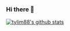 ### Hi there 👋

<!--
**tylim88/tylim88** is a ✨ _special_ ✨ repository because its `README.md` (this file) appears on your GitHub profile.

Here are some ideas to get you started:

- 🔭 I’m currently working on ...
- 🌱 I’m currently learning ...
- 👯 I’m looking to collaborate on ...
- 🤔 I’m looking for help with ...
- 💬 Ask me about ...
- 📫 How to reach me: ...
- 😄 Pronouns: ...
- ⚡ Fun fact: ...
-->

[![tylim88's github stats](https://github-readme-stats.vercel.app/api?username=tylim88)](https://github.com/anuraghazra/github-readme-stats)
